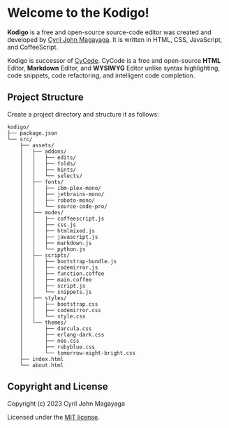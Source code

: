 # Welcome to the Kodigo!

**Kodigo** is a free and open-source source-code editor was created and developed by [Cyril John Magayaga](https://github.com/magayaga). It is written in HTML, CSS, JavaScript, and CoffeeScript. 

Kodigo is successor of [CyCode](https://github.com/magayagalabs/CyCode). CyCode is a free and open-source **HTML** Editor, **Markdown** Editor, and **WYSIWYG** Editor unlike syntax highlighting, code snippets, code refactoring, and intelligent code completion.

## Project Structure
Create a project directory and structure it as follows:

```
kodigo/
├── package.json
└── src/
    ├── assets/
    │   ├── addons/
    │   │   ├── edits/
    │   │   ├── folds/
    │   │   ├── hints/
    │   │   └── selects/
    │   ├── fonts/
    │   │   ├── ibm-plex-mono/
    │   │   ├── jetbrains-mono/
    │   │   ├── roboto-mono/
    │   │   └── source-code-pro/
    │   ├── modes/
    │   │   ├── coffeescript.js
    │   │   ├── css.js
    │   │   ├── htmlmixed.js
    │   │   ├── javascript.js
    │   │   ├── markdown.js
    │   │   └── python.js
    │   ├── scripts/
    │   │   ├── bootstrap-bundle.js
    │   │   ├── codemirror.js
    │   │   ├── function.coffee
    │   │   ├── main.coffee
    │   │   ├── script.js
    │   │   └── snippets.js
    │   ├── styles/
    │   │   ├── bootstrap.css
    │   │   ├── codemirror.css
    │   │   └── style.css
    │   └── themes/
    │       ├── darcula.css
    │       ├── erlang-dark.css
    │       ├── neo.css
    │       ├── rubyblue.css
    │       └── tomorrow-night-bright.css
    ├── index.html
    └── about.html
```

## Copyright and License
Copyright (c) 2023 Cyril John Magayaga

Licensed under the [MIT license](LICENSE).